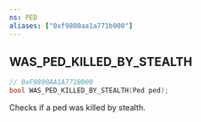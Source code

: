 ```yaml
---
ns: PED
aliases: ["0xf9800aa1a771b000"]
---
```

## WAS_PED_KILLED_BY_STEALTH

```c
// 0xF9800AA1A771B000
bool WAS_PED_KILLED_BY_STEALTH(Ped ped);
```

Checks if a ped was killed by stealth.

